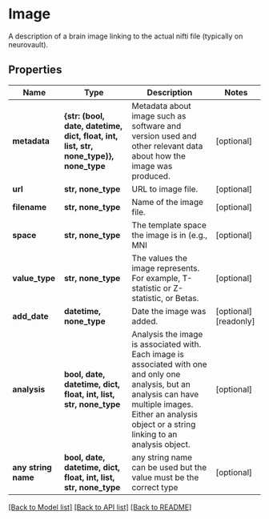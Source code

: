 # Image

A description of a brain image linking to the actual nifti file (typically on neurovault).

## Properties
Name | Type | Description | Notes
------------ | ------------- | ------------- | -------------
**metadata** | **{str: (bool, date, datetime, dict, float, int, list, str, none_type)}, none_type** | Metadata about image such as software and version used and other relevant data about how the image was produced. | [optional] 
**url** | **str, none_type** | URL to image file. | [optional] 
**filename** | **str, none_type** | Name of the image file. | [optional] 
**space** | **str, none_type** | The template space the image is in (e.g., MNI  | [optional] 
**value_type** | **str, none_type** | The values the image represents. For example, T-statistic or Z-statistic, or Betas. | [optional] 
**add_date** | **datetime, none_type** | Date the image was added. | [optional] [readonly] 
**analysis** | **bool, date, datetime, dict, float, int, list, str, none_type** | Analysis the image is associated with. Each image is associated with one and only one analysis, but an analysis can have multiple images. Either an analysis object or a string linking to an analysis object. | [optional] 
**any string name** | **bool, date, datetime, dict, float, int, list, str, none_type** | any string name can be used but the value must be the correct type | [optional]

[[Back to Model list]](../README.md#documentation-for-models) [[Back to API list]](../README.md#documentation-for-api-endpoints) [[Back to README]](../README.md)



